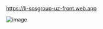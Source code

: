https://li-sosgroup-uz-front.web.app

![image](https://user-images.githubusercontent.com/91363364/190565778-7fd872db-6b8c-44ba-9cf3-0d8327583865.png)
